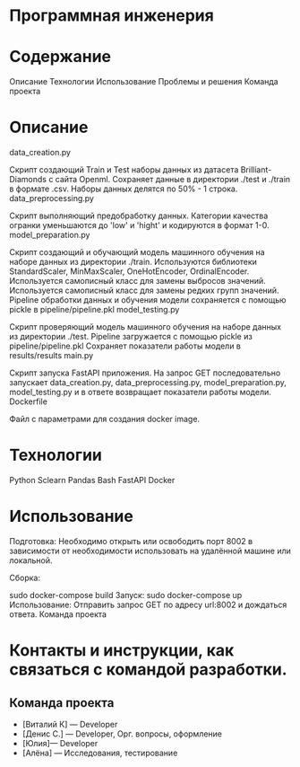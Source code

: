 # Программная инженерия 

# Содержание

Описание
Технологии
Использование
Проблемы и решения
Команда проекта

# Описание

data_creation.py

Скрипт создающий Train и Test наборы данных из датасета Brilliant-Diamonds с сайта Openml.
Сохраняет данные в директории ./test и ./train в формате .csv.
Наборы данных делятся по 50% - 1 строка.
data_preprocessing.py

Скрипт выполняющий предобработку данных.
Категории качества огранки уменьшаются до 'low' и 'hight' и кодируются в формат 1-0.
model_preparation.py

Скрипт создающий и обучающий модель машинного обучения на наборе данных из директории ./train.
Используются библиотеки StandardScaler, MinMaxScaler, OneHotEncoder, OrdinalEncoder.
Используется самописный класс для замены выбросов значений.
Используется самописный класс для замены редких групп значений.
Pipeline обработки данных и обучения модели сохраняется с помощью pickle в pipeline/pipeline.pkl
model_testing.py

Скрипт проверяющий модель машинного обучения на наборе данных из директории ./test.
Pipeline загружается с помощью pickle из pipeline/pipeline.pkl
Сохраняет показатели работы модели в results/results
main.py

Скрипт запуска FastAPI приложения.
На запрос GET последовательно запускает data_creation.py, data_preprocessing.py, model_preparation.py, model_testing.py и в ответе возвращает показатели работы модели.
Dockerfile

Файл с параметрами для создания docker image.
# Технологии

Python
Sclearn
Pandas
Bash
FastAPI
Docker
# Использование

Подготовка: Необходимо открыть или освободить порт 8002 в зависимости от необходимости использовать на удалённой машине или локальной.

 Сборка:

sudo docker-compose build
Запуск:
sudo docker-compose up
Использование: Отправить запрос GET по адресу url:8002 и дождаться ответа.
Команда проекта

# Контакты и инструкции, как связаться с командой разработки.



## Команда проекта
- [Виталий К] — Developer
- [Денис С.] — Developer, Орг. вопросы, оформление
- [Юлия]— Developer
- [Алёна] — Исследования, тестирование



